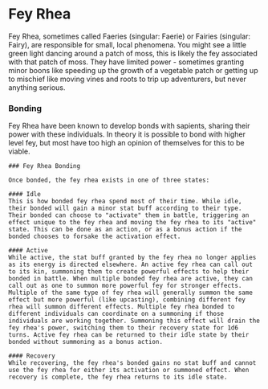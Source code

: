 # Fey Rhea

Fey Rhea, sometimes called Faeries (singular: Faerie) or Fairies (singular: Fairy), are responsible for small, local phenomena. You might see a little green light dancing around a patch of moss, this is likely the fey associated with that patch of moss. They have limited power - sometimes granting minor boons like speeding up the growth of a vegetable patch or getting up to mischief like moving vines and roots to trip up adventurers, but never anything serious.

### Bonding

Fey Rhea have been known to develop bonds with sapients, sharing their power with these individuals. In theory it is possible to bond with higher level fey, but most have too high an opinion of themselves for this to be viable. 

```statblock:5e
### Fey Rhea Bonding

Once bonded, the fey rhea exists in one of three states:

#### Idle
This is how bonded fey rhea spend most of their time. While idle, their bonded will gain a minor stat buff according to their type. Their bonded can choose to "activate" them in battle, triggering an effect unique to the fey rhea and moving the fey rhea to its "active" state. This can be done as an action, or as a bonus action if the bonded chooses to forsake the activation effect.

#### Active
While active, the stat buff granted by the fey rhea no longer applies as its energy is directed elsewhere. An active fey rhea can call out to its kin, summoning them to create powerful effects to help their bonded in battle. When multiple bonded fey rhea are active, they can call out as one to summon more powerful fey for stronger effects. Multiple of the same type of fey rhea will generally summon the same effect but more powerful (like upcasting), combining different fey rhea will summon different effects. Multiple fey rhea bonded to different individuals can coordinate on a summoning if those individuals are working together. Summoning this effect will drain the fey rhea's power, switching them to their recovery state for 1d6 turns. Active fey rhea can be returned to their idle state by their bonded without summoning as a bonus action.

#### Recovery
While recovering, the fey rhea's bonded gains no stat buff and cannot use the fey rhea for either its activation or summoned effect. When recovery is complete, the fey rhea returns to its idle state.
```